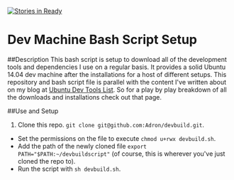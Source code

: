 [![Stories in Ready](https://badge.waffle.io/Adron/devbuild.png?label=ready&title=Ready)](https://waffle.io/Adron/devbuild)
# Dev Machine Bash Script Setup

##Description
This bash script is setup to download all of the development tools and dependencies I use on a regular basis. It provides a solid Ubuntu 14.04 dev machine after the installations for a host of different setups. This repository and bash script file is parallel with the content I've written about on my blog at [Ubuntu Dev Tools List](http://compositecode.com/docs/ubuntu-dev-tools/). So for a play by play breakdown of all the downloads and installations check out that page.

##Use and Setup
	
1. Clone this repo. `git clone git@github.com:Adron/devbuild.git`.
* Set the permissions on the file to execute `chmod u+rwx devbuild.sh`.
* Add the path of the newly cloned file `export PATH="$PATH:~/devbuildscript"` (of course, this is wherever you've just cloned the repo to).
* Run the script with `sh devbuild.sh`.

